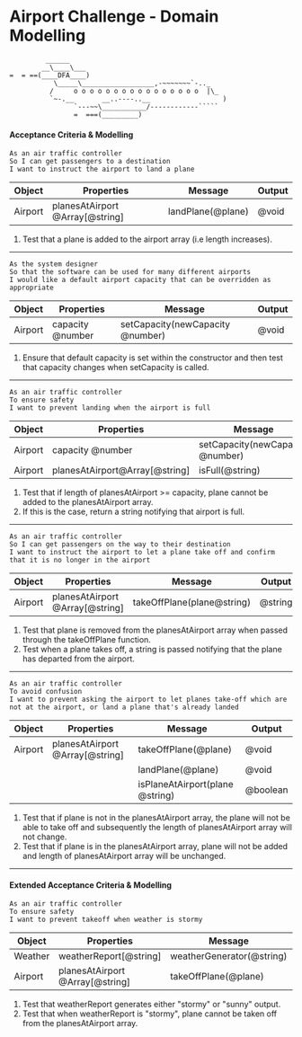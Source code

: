 Airport Challenge - Domain Modelling
=================

```
         ______
        __\____\___
=  = ==(____DFA____)
           \_____\__________________,-~~~~~~~`-.._
          /     o o o o o o o o o o o o o o o o  |\_
          `~-.__       __..----..__                  )
                `---~~\___________/------------`````
                =  ===(_________)

```


#### Acceptance Criteria & Modelling
```
As an air traffic controller
So I can get passengers to a destination
I want to instruct the airport to land a plane
```
| Object  | Properties                      | Message           | Output |
| ------- | ------------------------------- | ----------------- | ------ |
| Airport | planesAtAirport @Array[@string] | landPlane(@plane) | @void  |

1. Test that a plane is added to the airport array (i.e length increases).
---
```
As the system designer
So that the software can be used for many different airports
I would like a default airport capacity that can be overridden as appropriate
```
| Object  | Properties       | Message                          | Output |
| ------- | ---------------- | -------------------------------- | ------ |
| Airport | capacity @number | setCapacity(newCapacity @number) | @void  |

1. Ensure that default capacity is set within the constructor and then test that capacity changes when setCapacity is called.
---
```
As an air traffic controller
To ensure safety
I want to prevent landing when the airport is full
```
| Object  | Properties                     | Message                          | Output  |
| ------- | ------------------------------ | -------------------------------- | ------- |
| Airport | capacity @number               | setCapacity(newCapacity @number) | @void   |
| Airport | planesAtAirport@Array[@string] | isFull(@string)                  | @string |

1. Test that if length of planesAtAirport >= capacity, plane cannot be added to the planesAtAirport array.
2. If this is the case, return a string notifying that airport is full.
---
```
As an air traffic controller
So I can get passengers on the way to their destination
I want to instruct the airport to let a plane take off and confirm that it is no longer in the airport
```
| Object  | Properties                      | Message                    | Output  |
| ------- | ------------------------------- | -------------------------- | ------- |
| Airport | planesAtAirport @Array[@string] | takeOffPlane(plane@string) | @string |

1. Test that plane is removed from the planesAtAirport array when passed through the takeOffPlane function.
2. Test when a plane takes off, a string is passed notifying that the plane has departed from the airport.
---
```
As an air traffic controller
To avoid confusion
I want to prevent asking the airport to let planes take-off which are not at the airport, or land a plane that's already landed
```
| Object  | Properties                      | Message                         | Output   |
| ------- | ------------------------------- | ------------------------------- | -------- |
| Airport | planesAtAirport @Array[@string] | takeOffPlane(@plane)            | @void    |
|         |                                 | landPlane(@plane)               | @void    |
|         |                                 | isPlaneAtAirport(plane @string) | @boolean |

1. Test that if plane is not in the planesAtAirport array, the plane will not be able to take off and subsequently the length of planesAtAirport array will not change.
2. Test that if plane is in the planesAtAirport array, plane will not be added and length of planesAtAirport array will be unchanged.
---
#### Extended Acceptance Criteria & Modelling
```
As an air traffic controller
To ensure safety
I want to prevent takeoff when weather is stormy
```
| Object  | Properties                      | Message                   | Output  |
| ------- | ------------------------------- | ------------------------- | ------- |
| Weather | weatherReport[@string]          | weatherGenerator(@string) | @string |
| Airport | planesAtAirport @Array[@string] | takeOffPlane(@plane)      | @void   |

1. Test that weatherReport generates either "stormy" or "sunny" output.
2. Test that when weatherReport is "stormy", plane cannot be taken off from the planesAtAirport array.

